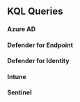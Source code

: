 ## KQL Queries

#### Azure AD
#### Defender for Endpoint
#### Defender for Identity
#### Intune
#### Sentinel
